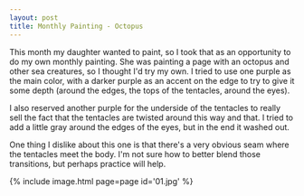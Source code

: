 ```yaml
---
layout: post
title: Monthly Painting - Octopus
---
```

This month my daughter wanted to paint, so I took that as an opportunity to do
my own monthly painting. She was painting a page with an octopus and other sea
creatures, so I thought I'd try my own. I tried to use one purple as the main
color, with a darker purple as an accent on the edge to try to give it some
depth (around the edges, the tops of the tentacles, around the eyes).

I also reserved another purple for the underside of the tentacles to really sell
the fact that the tentacles are twisted around this way and that. I tried to add
a little gray around the edges of the eyes, but in the end it washed out.

One thing I dislike about this one is that there's a very obvious seam where the
tentacles meet the body. I'm not sure how to better blend those transitions, but
perhaps practice will help.

{% include image.html page=page id='01.jpg' %}
